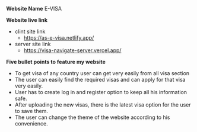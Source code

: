 **Website Name**
E-VISA

**Website live link**
* clint site link
  * https://as-e-visa.netlify.app/
* server site link
  * https://visa-navigate-server.vercel.app/


**Five bullet points to feature my website**


* To get visa of any country user can get very easily from all visa section
* The user can easily find the required visas and can apply for that visa very easily.
* User has to create log in and register option to keep all his information safe.
* After uploading the new visas, there is the latest visa option for the user to save them.
* The user can change the theme of the website according to his convenience.
